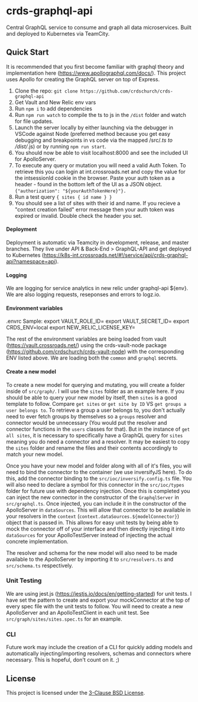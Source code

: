 # crds-graphql-api

Central GraphQL service to consume and graph all data microservices. Built and deployed to Kubernetes via TeamCity.

## Quick Start
It is recommended that you first become familiar with graphql theory and implementation here (https://www.apollographql.com/docs/). This project uses Apollo for creating the GraphQL server on top of Express. 

1. Clone the repo: `git clone https://github.com/crdschurch/crds-graphql-api`
2. Get Vault and New Relic env vars
3. Run `npm i` to add dependencies
4. Run `npm run watch` to compile the ts to js in the `/dist` folder and watch for file updates.
5. Launch the server locally by either launching via the debugger in VSCode against Node (preferred method because you get easy debugging and breakpoints in vs         code via the mapped /src/*.ts to /dist/*.js) or by running `npm run start`.
6. You should now be able to visit localhost:8000 and see the included UI for ApolloServer. 
7. To execute any query or mutation you will need a valid Auth Token. To retrieve this you can login at int.crossroads.net and copy the value for the intsessionId      cookie in the browser. Paste your auth token as a header - found in the bottom left of the UI as a JSON object. `{"authorization": "${yourAuthTokenHere}"}. `
8. Run a test query `{
                     sites {
                        id
                        name
                        }
                    }`
9. You should see a list of sites with their id and name. If you recieve a "context creation failed" error message then your auth token was expired or invalid.         Double check the header you set.

#### Deployment
Deployment is automatic via Teamcity in development, release, and master branches. They live under API & Back-End > GraphQL-API and get deployed to Kubernetes (https://k8s-int.crossroads.net/#!/service/api/crds-graphql-api?namespace=api).

#### Logging
We are logging for service analytics in new relic under graphql-api ${env}.
We are also logging requests, reseponses and errors to logz.io. 

#### Environment variables
.envrc Sample: 
export VAULT_ROLE_ID=
export VAULT_SECRET_ID=
export CRDS_ENV=local
export NEW_RELIC_LICENSE_KEY=

The rest of the environment variables are being loaded from vault (https://vault.crossroads.net/) using the crds-vault-node package (https://github.com/crdschurch/crds-vault-node) with the corresponding ENV listed above. We are loading both the `common` and `graphql` secrets.

#### Create a new model
To create a new model for querying and mutating, you will create a folder inside of `src/graph/`. I will use the `sites` folder as an example here. If you should be able to query your new model by itself, then `sites` is a good template to follow. Compare `get sites` or `get site by ID` VS `get groups a user belongs to`. To retrieve a group a user belongs to, you don't actually need to ever fetch groups by themselves so a `groups` resolver and connector would be unnecessary (You would put the resolver and connector functions in the `users` classes for that). But in the instance of `get all sites`, it is necessary to specifically have a GraphQL query for `sites` meaning you do need a connector and a resolver. It may be easiest to copy the `sites` folder and rename the files and their contents accordingly to match your new model. 

Once you have your new model and folder along with all of it's files, you will need to bind the connector to the container (we use inversifyJS here). To do this, add the connector binding to the `src/ioc/inversify.config.ts` file. You will also need to declare a symbol for this connector in the `src/ioc/types` folder for future use with dependency injection. Once this is completed you can inject the new connector in the constructor of the `GraphqlServer` in `src/graphql.ts`. Once injected, you can include it in the constructor of the ApolloServer in `dataSources`. This will allow that connector to be available in your resolvers in the `context` (`context.dataSources.${modelConnector}`) object that is passed in. This allows for easy unit tests by being able to mock the connector off of your interface and then directly injecting it into `dataSources` for your ApolloTestServer instead of injecting the actual concrete implementation. 

The resolver and schema for the new model will also need to be made available to the ApolloServer by importing it to `src/resolvers.ts` and `src/schema.ts` respectively.

### Unit Testing
We are using jest.js (https://jestjs.io/docs/en/getting-started) for unit tests. I have set the pattern to create and export your mockConnector at the top of every spec file with the unit tests to follow. You will need to create a new ApolloServer and an ApolloTestClient in each unit test. See `src/graph/sites/sites.spec.ts` for an example. 

### CLI
Future work may include the creation of a CLI for quickly adding models and automatically injecting/importing resolvers, schemas and connectors where necessary. This is hopeful, don't count on it. ;)

## License

This project is licensed under the [3-Clause BSD License](https://opensource.org/licenses/BSD-3-Clause).
